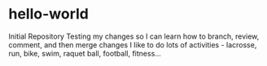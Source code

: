# hello-world
Initial Repository
Testing my changes so I can learn how to branch, review, comment, and then merge changes
I like to do lots of activities - lacrosse, run, bike, swim, raquet ball, football, fitness...
